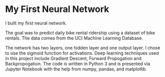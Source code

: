 # My First Neural Network

I built my first neural network. 

The goal was to predict daily bike rental ridership using a dataset of bike rentals. The data comes from the UCI Machine Learning Database. 

The network has two layers, one hidden layer and one output layer. I chose to use the sigmoid function for activations. 
Deep learning techniques used in this project include Gradient Descent, Forward Propogation and Backpropogation. 
The code is written in Python 3 and is presented via Jupyter Notebook with the help from numpy, pandas, and matplotlib. 
